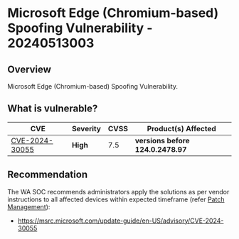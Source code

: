 # Microsoft Edge (Chromium-based) Spoofing Vulnerability - 20240513003

## Overview

Microsoft Edge (Chromium-based) Spoofing Vulnerability.

## What is vulnerable?

| CVE                                                               | Severity | CVSS | Product(s) Affected               |
| ----------------------------------------------------------------- | -------- | ---- | --------------------------------- |
| [CVE-2024-30055](https://www.cve.org/CVERecord?id=CVE-2024-30055) | **High** | 7.5  | **versions before 124.0.2478.97** |

## Recommendation

The WA SOC recommends administrators apply the solutions as per vendor instructions to all affected devices within expected timeframe (refer [Patch Management](../guidelines/patch-management.md)):

- https://msrc.microsoft.com/update-guide/en-US/advisory/CVE-2024-30055
